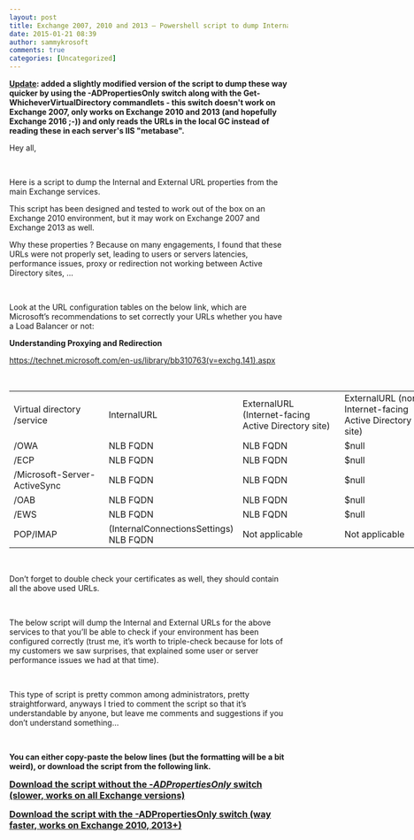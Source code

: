 ```yaml
---
layout: post
title: Exchange 2007, 2010 and 2013 – Powershell script to dump InternalURLs and ExternalURLs of basic Exchange services
date: 2015-01-21 08:39
author: sammykrosoft
comments: true
categories: [Uncategorized]
---
```

<strong><span style="text-decoration:underline;">Update</span>: added a slightly modified version of the script to dump these way quicker&nbsp;by using the -ADPropertiesOnly switch along with the <strong>Get-WhicheverVirtualDirectory </strong>commandlets - this switch doesn't work on Exchange 2007, only works on Exchange 2010 and 2013 (and hopefully Exchange 2016 ;-)) and only reads the URLs in the local GC instead of reading these in each server's IIS "metabase".</strong>



Hey all,

&nbsp;

Here is a script to dump the Internal and External URL properties from the main Exchange services.

This script has been designed and tested to work out of the box on an Exchange 2010 environment, but it may work on Exchange 2007 and Exchange 2013 as well.

Why these properties ? Because on many engagements, I found that these URLs were not properly set, leading to users or servers latencies, performance issues, proxy or redirection not working between Active Directory sites, &hellip;

&nbsp;

Look at the URL configuration tables on the below link, which are Microsoft&rsquo;s recommendations to set correctly your URLs whether you have a Load Balancer or not:

<strong>Understanding Proxying and Redirection</strong>

<a title="https://technet.microsoft.com/en-us/library/bb310763(v=exchg.141).aspx" href="https://technet.microsoft.com/en-us/library/bb310763(v=exchg.141).aspx">https://technet.microsoft.com/en-us/library/bb310763(v=exchg.141).aspx</a>

&nbsp;

<table style="width:769px;" border="0" cellspacing="0" cellpadding="0">
<tbody>
<tr>
<td width="179">
Virtual directory /service
</td>
<td width="218">InternalURL</td>
<td width="194">ExternalURL (Internet-facing Active Directory site)</td>
<td width="176">ExternalURL (non-Internet-facing Active Directory site)</td>
</tr>
<tr>
<td width="179">/OWA</td>
<td width="218">NLB FQDN</td>
<td width="194">NLB FQDN</td>
<td width="176">$null</td>
</tr>
<tr>
<td width="179">/ECP</td>
<td width="218">NLB FQDN</td>
<td width="194">NLB FQDN</td>
<td width="176">$null</td>
</tr>
<tr>
<td width="179">/Microsoft-Server-ActiveSync</td>
<td width="218">NLB FQDN</td>
<td width="194">NLB FQDN</td>
<td width="176">$null</td>
</tr>
<tr>
<td width="179">/OAB</td>
<td width="218">NLB FQDN</td>
<td width="194">NLB FQDN</td>
<td width="176">$null</td>
</tr>
<tr>
<td width="179">/EWS</td>
<td width="218">NLB FQDN</td>
<td width="194">NLB FQDN</td>
<td width="176">$null</td>
</tr>
<tr>
<td width="179">POP/IMAP</td>
<td width="218">(InternalConnectionsSettings) <br>NLB FQDN</td>
<td width="194">Not applicable</td>
<td width="176">Not applicable</td>
</tr>
</tbody>
</table>

&nbsp;

Don&rsquo;t forget to double check your certificates as well, they should contain all the above used URLs.

&nbsp;

The below script will dump the Internal and External URLs for the above services to that you&rsquo;ll be able to check if your environment has been configured correctly (trust me, it&rsquo;s worth to triple-check because for lots of my customers we saw surprises, that explained some user or server performance issues we had at that time).

&nbsp;

This type of script is pretty common among administrators, pretty straightforward, anyways I tried to comment the script so that it&rsquo;s understandable by anyone, but leave me comments and suggestions if you don&rsquo;t understand something&hellip;

&nbsp;

<strong>You can either copy-paste the below lines (but the formatting will be a bit weird), or download the script from the following link.</strong>

<strong><span style="font-size:medium;"><a href="https://gallery.technet.microsoft.com/Powershell-script-to-ccde9d5f">Download the script without the -<em>ADPropertiesOnly</em> switch (slower, works on all Exchange versions)</a></span></strong>

<strong><span style="font-size:medium;"><a title="Download the script with the -ADPropertiesOnly switch (way faster, works on Exchange 2010, 2013+)" href="https://gallery.technet.microsoft.com/E2010-2013-Export-Exchange-df0112a2" target="_blank">Download the script with the -ADPropertiesOnly switch (way faster, works on Exchange 2010, 2013+)</a></span></strong>

&nbsp;
